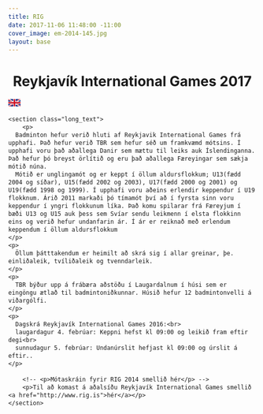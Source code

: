 ```yaml
---
title: RIG
date: 2017-11-06 11:48:00 -11:00
cover_image: em-2014-145.jpg
layout: base
---
```


<head>
	<link href='http://fonts.googleapis.com/css?family=Lobster' rel='stylesheet' type='text/css'>
</head>
<body>
	<h1 class="board_text" align="center">Reykjavík International Games 2017</h1>
  <a href="/RIG-ENG">
    <img src="/images/uk-flag.png" class="language-flag"><img>
  </a>

	<section class="long_text">
		<p>
      Badminton hefur verið hluti af Reykjavik International Games frá upphafi. Það hefur verið TBR sem hefur séð um framkvæmd mótsins. Í upphafi voru það aðallega Danir sem mættu til leiks auk Íslendinganna. Það hefur þó breyst örlítið og eru það aðallega Færeyingar sem sækja mótið núna.
      Mótið er unglingamót og er keppt í öllum aldursflokkum; U13(fædd 2004 og síðar), U15(fædd 2002 og 2003), U17(fædd 2000 og 2001) og U19(fædd 1998 og 1999). Í upphafi voru aðeins erlendir keppendur í U19 flokknum. Árið 2011 markaði þó tímamót því að í fyrsta sinn voru keppendur í yngri flokkunum líka. Það komu spilarar frá Færeyjum í bæði U13 og U15 auk þess sem Svíar sendu leikmenn í elsta flokkinn eins og verið hefur undanfarin ár. Í ár er reiknað með erlendum keppendum í öllum aldursflokkum
    </p>
    <p>
      Öllum þátttakendum er heimilt að skrá sig í allar greinar, þe. einliðaleik, tvíliðaleik og tvenndarleik.
    </p>
    <p>
      TBR býður upp á frábæra aðstöðu í Laugardalnum í húsi sem er eingöngu ætlað til badmintoniðkunnar. Húsið hefur 12 badmintonvelli á viðargólfi.
    </p>
    <p>
      Dagskrá Reykjavík International Games 2016:<br>
      laugardagur 4. febrúar: Keppni hefst kl 09:00 og leikið fram eftir degi<br>
      sunnudagur 5. febrúar: Undanúrslit hefjast kl 09:00 og úrslit á eftir..
    </p>

		<!-- <p>Mótaskráin fyrir RIG 2014 smellið hér</p> -->
		<p>Til að komast á aðalsíðu Reykjavík International Games smellið <a href="http://www.rig.is">hér</a></p>
	</section>
</body>

